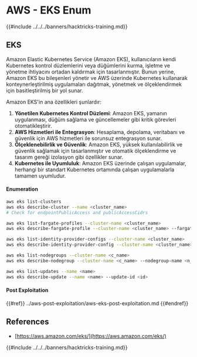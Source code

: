 # AWS - EKS Enum

{{#include ../../../banners/hacktricks-training.md}}

## EKS

Amazon Elastic Kubernetes Service (Amazon EKS), kullanıcıların kendi Kubernetes kontrol düzlemlerini veya düğümlerini kurma, işletme ve yönetme ihtiyacını ortadan kaldırmak için tasarlanmıştır. Bunun yerine, Amazon EKS bu bileşenleri yönetir ve AWS üzerinde Kubernetes kullanarak konteynerleştirilmiş uygulamaları dağıtmak, yönetmek ve ölçeklendirmek için basitleştirilmiş bir yol sunar.

Amazon EKS'in ana özellikleri şunlardır:

1. **Yönetilen Kubernetes Kontrol Düzlemi**: Amazon EKS, yamanın uygulanması, düğüm sağlama ve güncellemeler gibi kritik görevleri otomatikleştirir.
2. **AWS Hizmetleri ile Entegrasyon**: Hesaplama, depolama, veritabanı ve güvenlik için AWS hizmetleri ile sorunsuz entegrasyon sunar.
3. **Ölçeklenebilirlik ve Güvenlik**: Amazon EKS, yüksek kullanılabilirlik ve güvenlik sağlamak için tasarlanmıştır ve otomatik ölçeklendirme ve tasarım gereği izolasyon gibi özellikler sunar.
4. **Kubernetes ile Uyumluluk**: Amazon EKS üzerinde çalışan uygulamalar, herhangi bir standart Kubernetes ortamında çalışan uygulamalarla tamamen uyumludur.

#### Enumeration
```bash
aws eks list-clusters
aws eks describe-cluster --name <cluster_name>
# Check for endpointPublicAccess and publicAccessCidrs

aws eks list-fargate-profiles --cluster-name <cluster_name>
aws eks describe-fargate-profile --cluster-name <cluster_name> --fargate-profile-name <prof_name>

aws eks list-identity-provider-configs --cluster-name <cluster_name>
aws eks describe-identity-provider-config --cluster-name <cluster_name> --identity-provider-config <p_config>

aws eks list-nodegroups --cluster-name <c_name>
aws eks describe-nodegroup --cluster-name <c_name> --nodegroup-name <n_name>

aws eks list-updates --name <name>
aws eks describe-update --name <name> --update-id <id>
```
#### Post Exploitation

{{#ref}}
../aws-post-exploitation/aws-eks-post-exploitation.md
{{#endref}}

## References

- [https://aws.amazon.com/eks/](https://aws.amazon.com/eks/)

{{#include ../../../banners/hacktricks-training.md}}
